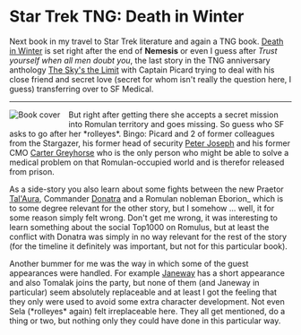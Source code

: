 # Star Trek TNG: Death in Winter

Next book in my travel to Star Trek literature and again a TNG book. 
[Death in Winter](http://www.amazon.com/Star-Trek-Generation-Death-Winter/dp/0743497228/) is set right after the end of **Nemesis** or even
I guess after *Trust yourself when all men doubt you*, the last story in
the TNG anniversary anthology [The Sky's the Limit](http://www.amazon.com/Skys-Limit-Star-Trek-Generation/dp/0743492552/) with Captain Picard
trying to deal with his close friend and secret love (secret for whom isn't
really the question here, I guess) transferring over to SF Medical.

-------------------------------

<img src="http://zerokspot.com/uploads/death_in_winter.jpg" alt="Book cover" style="float: left; margin: 0 15px 15px 0"/>

But right after getting there she accepts a secret mission into Romulan 
territory and goes missing.
So guess who SF asks to go after her \*rolleyes\*. Bingo: Picard and 2 of
former colleagues from the Stargazer, his former head of security [Peter Joseph][] and his former CMO [Carter Greyhorse][] who is the only person 
who might be able to solve a medical problem on that Romulan-occupied world
and is therefor released from prison.

As a side-story you also learn about some fights between the new Praetor 
[Tal'Aura][], Commander [Donatra][] and a Romulan nobleman Eborion_ which is
to some degree relevant for the other story, but I somehow ... well, it for
some reason simply felt wrong. Don't get me wrong, it was interesting to learn
something about the social Top1000 on Romulus, but at least the conflict with
Donatra was simply in no way relevant for the rest of the story (for the 
timeline it definitely was important, but not for this particular book). 

Another bummer for me was the way in which some of the guest appearances were
handled. For example [Janeway][] has a short appearance and also Tomalak joins 
the party, but none of them (and Janeway in particular) seem absolutely
replaceable and at least I got the feeling that they only were used to 
avoid some extra character development. Not even Sela (\*rolleyes\* again) 
felt irreplaceable here. They all get mentioned, do a thing or two, but 
nothing only they could have done in this particular way.

[Peter Joseph]: http://startrek.wikia.com/wiki/Peter_Joseph
[Carter Greyhorse]: http://startrek.wikia.com/wiki/Carter_Greyhorse
[Tal'Aura]: http://startrek.wikia.com/wiki/Tal%27Aura
[Donatra]: http://startrek.wikia.com/wiki/Donatra
[Eborion]: http://startrek.wikia.com/wiki/Eborion
[Janeway]: http://startrek.wikia.com/wiki/Kathryn_Janeway
